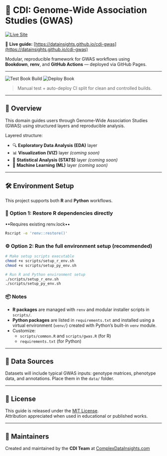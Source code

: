 # 🧬 CDI: Genome-Wide Association Studies (GWAS)

[![Live Site](https://img.shields.io/badge/visit-site-blue?logo=githubpages)](https://datainsights.github.io/cdi-gwas)

📘 **Live guide:** [https://datainsights.github.io/cdi-gwas](https://datainsights.github.io/cdi-gwas)

Modular, reproducible framework for GWAS workflows using  
**Bookdown**, **renv**, and **GitHub Actions** — deployed via GitHub Pages.

---

![Test Book Build](https://github.com/datainsights/cdi-gwas/actions/workflows/test-book.yml/badge.svg)
![Deploy Book](https://github.com/datainsights/cdi-gwas/actions/workflows/deploy-book.yml/badge.svg)

> Manual test + auto-deploy CI split for clean and controlled builds.

---

## 📘 Overview

This domain guides users through Genome-Wide Association Studies (GWAS) using structured layers and reproducible analysis.

Layered structure:

- 🔍 **Exploratory Data Analysis (EDA)** layer
- 📊 **Visualization (VIZ)** layer *(coming soon)*
- 📐 **Statistical Analysis (STATS)** layer *(coming soon)*
- 🧠 **Machine Learning (ML)** layer *(coming soon)*

---

## 🛠️ Environment Setup

This project supports both **R** and **Python** workflows.

### 🔄 Option 1: Restore R dependencies directly

••Requires existing renv.lock••

```bash
Rscript -e 'renv::restore()'
```
### ⚙️ Option 2: Run the full environment setup (recommended)

```bash
# Make setup scripts executable
chmod +x scripts/setup_r_env.sh
chmod +x scripts/setup_py_env.sh

# Run R and Python environment setup
./scripts/setup_r_env.sh
./scripts/setup_py_env.sh
```

### 📦 Notes

- **R packages** are managed with `renv` and modular installer scripts in `scripts/`.
- **Python packages** are listed in `requirements.txt` and installed using a virtual environment (`venv/`) created with Python’s built-in `venv` module.
- Customize:
  - `scripts/common.R` and `scripts/gwas.R` (for R)
  - `requirements.txt` (for Python)

---

## 📁 Data Sources

Datasets will include typical GWAS inputs: genotype matrices, phenotype data, and annotations. Place them in the `data/` folder.

---

## 📄 License

This guide is released under the [MIT License](LICENSE).  
Attribution appreciated when used in educational or published works.

---

## 🧠 Maintainers

Created and maintained by the **CDI Team** at [ComplexDataInsights.com](https://complexdatainsights.com)
